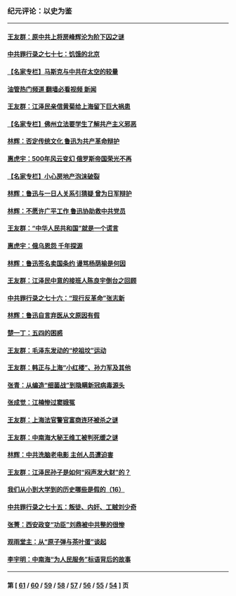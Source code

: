 ### 纪元评论：以史为鉴
---
#### [王友群：原中共上将房峰辉沦为阶下囚之谜](../../pages/nsc1028/n13746271.md?05300330) 
#### [中共罪行录之七十七：饥饿的北京](../../pages/nsc1028/n13742533.md?05300330) 
#### [【名家专栏】马斯克与中共在太空的较量](../../pages/nsc1028/n13741595.md?05300330) 
#### [油管热门频道 翻墙必看视频 新闻](ok?05300330)
#### [王友群：江泽民亲信黄菊给上海留下巨大祸患](../../pages/nsc1028/n13738097.md?05300330) 
#### [【名家专栏】佛州立法要学生了解共产主义邪恶](../../pages/nsc1028/n13739214.md?05300330) 
#### [林辉：否定传统文化 鲁迅为共产革命辩护](../../pages/nsc1028/n13738481.md?05300330) 
#### [惠虎宇：500年风云变幻 俄罗斯帝国荣光不再](../../pages/nsc1028/n13738652.md?05300330) 
#### [【名家专栏】小心房地产泡沫破裂](../../pages/nsc1028/n13736895.md?05300330) 
#### [林辉：鲁迅与一日人关系引猜疑 曾为日军辩护](../../pages/nsc1028/n13736182.md?05300330) 
#### [林辉：不愿许广平工作 鲁迅协助救中共党员](../../pages/nsc1028/n13732075.md?05300330) 
#### [王友群：“中华人民共和国”就是一个谎言](../../pages/nsc1028/n13729052.md?05300330) 
#### [惠虎宇：俄乌恩怨 千年探源](../../pages/nsc1028/n13727306.md?05300330) 
#### [林辉：鲁迅签名卖国条约 谩骂杨荫榆是何因](../../pages/nsc1028/n13728824.md?05300330) 
#### [王友群：江泽民中意的接班人陈良宇倒台之回顾](../../pages/nsc1028/n13727137.md?05300330) 
#### [中共罪行录之七十六：“现行反革命”张志新](../../pages/nsc1028/n13726926.md?05300330) 
#### [林辉：鲁迅自言弃医从文原因有假](../../pages/nsc1028/n13727240.md?05300330) 
#### [楚一丁：五四的困惑](../../pages/nsc1028/n13725250.md?05300330) 
#### [王友群：毛泽东发动的“挖祖坟”运动](../../pages/nsc1028/n13723639.md?05300330) 
#### [王友群：韩正与上海“小红楼”、孙力军及其他](../../pages/nsc1028/n13719454.md?05300330) 
#### [张青：从编造“细菌战”到隐瞒新冠病毒源头](../../pages/nsc1028/n13713424.md?05300330) 
#### [张成觉：江楠惨过窦娥冤](../../pages/nsc1028/n13713593.md?05300330) 
#### [王友群：上海法官警官富商连环被杀之谜](../../pages/nsc1028/n13712763.md?05300330) 
#### [王友群：中南海大秘王维工被判死缓之谜](../../pages/nsc1028/n13705201.md?05300330) 
#### [林辉：中共洗脑老电影 主创人员遭迫害](../../pages/nsc1028/n13699437.md?05300330) 
#### [王友群：江泽民孙子是如何“闷声发大财”的？](../../pages/nsc1028/n13693213.md?05300330) 
#### [我们从小到大学到的历史哪些是假的（16）](../../pages/nsc1028/n13692503.md?05300330) 
#### [中共罪行录之七十五：叛徒、内奸、工贼刘少奇](../../pages/nsc1028/n13688599.md?05300330) 
#### [张菁：西安政变“功臣”刘鼎被中共整的很惨](../../pages/nsc1028/n13679371.md?05300330) 
#### [观雨堂主：从“原子弹与茶叶蛋”谈起](../../pages/nsc1028/n13677405.md?05300330) 
#### [李宇明：中南海“为人民服务”标语背后的故事](../../pages/nsc1028/n13677266.md?05300330) 

---
#### 第 [ [61](./61.md?05300330) / [60](./60.md?05300330) / [59](./59.md?05300330) / [58](./58.md?05300330) / [57](./57.md?05300330) / [56](./56.md?05300330) / [55](./55.md?05300330) / [54](./54.md?05300330) ] 页
